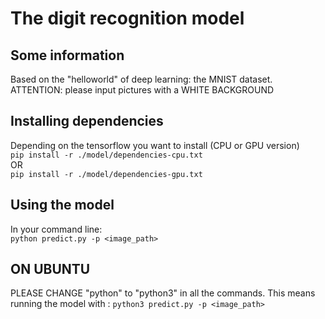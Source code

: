 # The digit recognition model

## Some information
Based on the "helloworld" of deep learning: the MNIST dataset.
<br/>
ATTENTION: please input pictures with a WHITE BACKGROUND

## Installing dependencies

Depending on the tensorflow you want to install (CPU or GPU version) <br/>
    `pip install -r ./model/dependencies-cpu.txt`<br/> 
    OR <br/> `pip install -r ./model/dependencies-gpu.txt`

## Using the model
In your command line:<br/>
`python predict.py -p <image_path>`

## ON UBUNTU
PLEASE CHANGE "python" to "python3" in all the commands.
This means running the model with : 
`python3 predict.py -p <image_path>`